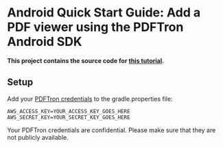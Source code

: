 # Android Quick Start Guide: Add a PDF viewer using the PDFTron Android SDK

**This project contains the source code for [this tutorial](https://www.pdftron.com/documentation/android/guides/getting-started/try-demo).**

## Setup

Add your [PDFTron credentials](https://www.pdftron.com/documentation/android/guides/getting-started/integrate-gradle?showkey=true) to the gradle.properties file:
```
AWS_ACCESS_KEY=YOUR_ACCESS_KEY_GOES_HERE
AWS_SECRET_KEY=YOUR_SECRET_KEY_GOES_HERE
```
Your PDFTron credentials are confidential. Please make sure that they are not publicly available.

